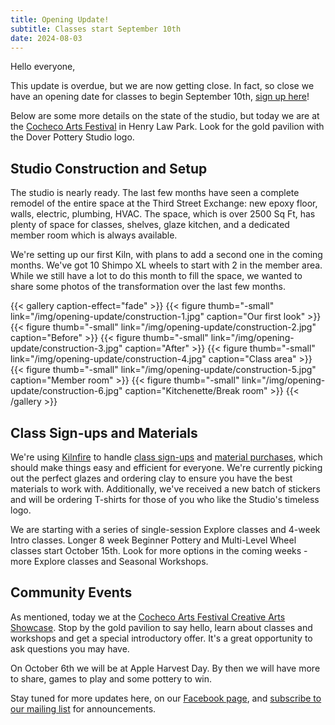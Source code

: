 ```yaml
---
title: Opening Update!
subtitle: Classes start September 10th
date: 2024-08-03
---
```


Hello everyone,

This update is overdue, but we are now getting close. In fact, so close we have an opening date for classes to begin September 10th, [sign up here](https://doverpotterystudio.kilnfire.com/classes)!

Below are some more details on the state of the studio, but today we are at the [Cocheco Arts Festival](https://www.dovernh.org/events/details/cochecho-arts-festival-creative-arts-showcase-2024-40247) in Henry Law Park. Look for the gold pavilion with the Dover Pottery Studio logo.

<!--more-->

## Studio Construction and Setup

The studio is nearly ready. The last few months have seen a complete remodel of the entire space at the Third Street Exchange: new epoxy floor, walls, electric, plumbing, HVAC. The space, which is over 2500 Sq Ft, has plenty of space for classes, shelves, glaze kitchen, and a dedicated member room which is always available.

We're setting up our first Kiln, with plans to add a second one in the coming months. We've got 10 Shimpo XL wheels to start with 2 in the member area. While we still have a lot to do this month to fill the space, we wanted to share some photos of the transformation over the last few months.

{{< gallery caption-effect="fade" >}}
  {{< figure thumb="-small" link="/img/opening-update/construction-1.jpg" caption="Our first look" >}}
  {{< figure thumb="-small" link="/img/opening-update/construction-2.jpg" caption="Before" >}}
  {{< figure thumb="-small" link="/img/opening-update/construction-3.jpg" caption="After" >}}
  {{< figure thumb="-small" link="/img/opening-update/construction-4.jpg" caption="Class area" >}}
  {{< figure thumb="-small" link="/img/opening-update/construction-5.jpg" caption="Member room" >}}
  {{< figure thumb="-small" link="/img/opening-update/construction-6.jpg" caption="Kitchenette/Break room" >}}
{{< /gallery >}}

## Class Sign-ups and Materials
We're using [Kilnfire](https://kilnfire.com/) to handle [class sign-ups](https://doverpotterystudio.kilnfire.com/classes) and [material purchases](https://doverpotterystudio.kilnfire.com/supplies), which should make things easy and efficient for everyone. We're currently picking out the perfect glazes and ordering clay to ensure you have the best materials to work with. Additionally, we've received a new batch of stickers and will be ordering T-shirts for those of you who like the Studio's timeless logo.

We are starting with a series of single-session Explore classes and 4-week Intro classes. Longer 8 week Beginner Pottery and Multi-Level Wheel classes start October 15th. Look for more options in the coming weeks - more Explore classes and Seasonal Workshops.

## Community Events

As mentioned, today we at the [Cocheco Arts Festival Creative Arts Showcase](https://www.dovernh.org/events/details/cochecho-arts-festival-creative-arts-showcase-2024-40247). Stop by the gold pavilion to say hello, learn about classes and workshops and get a special introductory offer. It's a great opportunity to ask questions you may have.

On October 6th we will be at Apple Harvest Day. By then we will have more to share, games to play and some pottery to win.

Stay tuned for more updates here, on our [Facebook page](https://www.facebook.com/doverpottery.studio), and [subscribe to our mailing list](https://mailchi.mp/df8f972d0a8b/dover-pottery-studio) for announcements.
